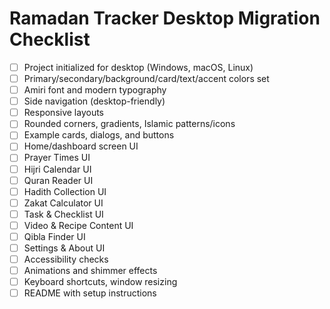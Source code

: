 # Ramadan Tracker Desktop Migration Checklist

- [ ] Project initialized for desktop (Windows, macOS, Linux)
- [ ] Primary/secondary/background/card/text/accent colors set
- [ ] Amiri font and modern typography
- [ ] Side navigation (desktop-friendly)
- [ ] Responsive layouts
- [ ] Rounded corners, gradients, Islamic patterns/icons
- [ ] Example cards, dialogs, and buttons
- [ ] Home/dashboard screen UI
- [ ] Prayer Times UI
- [ ] Hijri Calendar UI
- [ ] Quran Reader UI
- [ ] Hadith Collection UI
- [ ] Zakat Calculator UI
- [ ] Task & Checklist UI
- [ ] Video & Recipe Content UI
- [ ] Qibla Finder UI
- [ ] Settings & About UI
- [ ] Accessibility checks
- [ ] Animations and shimmer effects
- [ ] Keyboard shortcuts, window resizing
- [ ] README with setup instructions 
